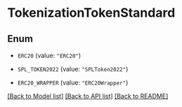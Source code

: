 # TokenizationTokenStandard

## Enum


* `ERC20` (value: `"ERC20"`)

* `SPL_TOKEN2022` (value: `"SPLToken2022"`)

* `ERC20_WRAPPER` (value: `"ERC20Wrapper"`)


[[Back to Model list]](../README.md#documentation-for-models) [[Back to API list]](../README.md#documentation-for-api-endpoints) [[Back to README]](../README.md)


